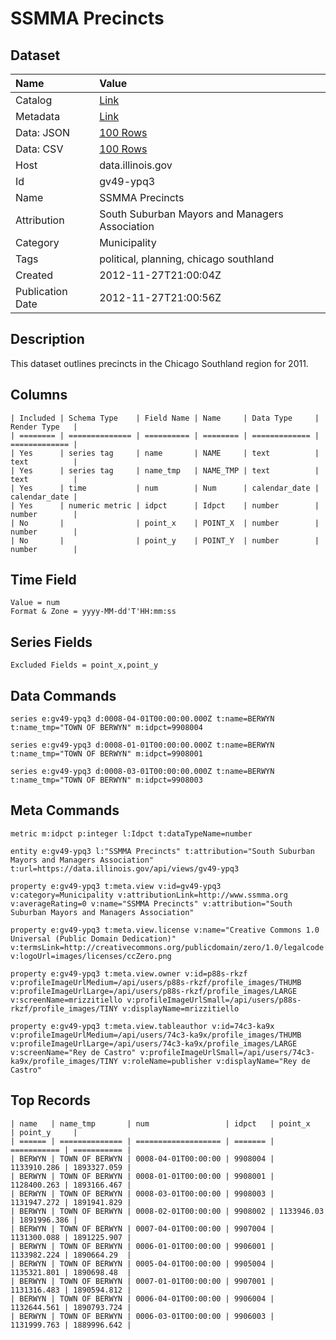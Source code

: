 # SSMMA Precincts

## Dataset

| Name | Value |
| :--- | :---- |
| Catalog | [Link](https://catalog.data.gov/dataset/ssmma-precincts-732c2) |
| Metadata | [Link](https://data.illinois.gov/api/views/gv49-ypq3) |
| Data: JSON | [100 Rows](https://data.illinois.gov/api/views/gv49-ypq3/rows.json?max_rows=100) |
| Data: CSV | [100 Rows](https://data.illinois.gov/api/views/gv49-ypq3/rows.csv?max_rows=100) |
| Host | data.illinois.gov |
| Id | gv49-ypq3 |
| Name | SSMMA Precincts |
| Attribution | South Suburban Mayors and Managers Association |
| Category | Municipality |
| Tags | political, planning, chicago southland |
| Created | 2012-11-27T21:00:04Z |
| Publication Date | 2012-11-27T21:00:56Z |

## Description

This dataset outlines precincts in the Chicago Southland region for 2011.

## Columns

```ls
| Included | Schema Type    | Field Name | Name     | Data Type     | Render Type   |
| ======== | ============== | ========== | ======== | ============= | ============= |
| Yes      | series tag     | name       | NAME     | text          | text          |
| Yes      | series tag     | name_tmp   | NAME_TMP | text          | text          |
| Yes      | time           | num        | Num      | calendar_date | calendar_date |
| Yes      | numeric metric | idpct      | Idpct    | number        | number        |
| No       |                | point_x    | POINT_X  | number        | number        |
| No       |                | point_y    | POINT_Y  | number        | number        |
```

## Time Field

```ls
Value = num
Format & Zone = yyyy-MM-dd'T'HH:mm:ss
```

## Series Fields

```ls
Excluded Fields = point_x,point_y
```

## Data Commands

```ls
series e:gv49-ypq3 d:0008-04-01T00:00:00.000Z t:name=BERWYN t:name_tmp="TOWN OF BERWYN" m:idpct=9908004

series e:gv49-ypq3 d:0008-01-01T00:00:00.000Z t:name=BERWYN t:name_tmp="TOWN OF BERWYN" m:idpct=9908001

series e:gv49-ypq3 d:0008-03-01T00:00:00.000Z t:name=BERWYN t:name_tmp="TOWN OF BERWYN" m:idpct=9908003
```

## Meta Commands

```ls
metric m:idpct p:integer l:Idpct t:dataTypeName=number

entity e:gv49-ypq3 l:"SSMMA Precincts" t:attribution="South Suburban Mayors and Managers Association" t:url=https://data.illinois.gov/api/views/gv49-ypq3

property e:gv49-ypq3 t:meta.view v:id=gv49-ypq3 v:category=Municipality v:attributionLink=http://www.ssmma.org v:averageRating=0 v:name="SSMMA Precincts" v:attribution="South Suburban Mayors and Managers Association"

property e:gv49-ypq3 t:meta.view.license v:name="Creative Commons 1.0 Universal (Public Domain Dedication)" v:termsLink=http://creativecommons.org/publicdomain/zero/1.0/legalcode v:logoUrl=images/licenses/ccZero.png

property e:gv49-ypq3 t:meta.view.owner v:id=p88s-rkzf v:profileImageUrlMedium=/api/users/p88s-rkzf/profile_images/THUMB v:profileImageUrlLarge=/api/users/p88s-rkzf/profile_images/LARGE v:screenName=mrizzitiello v:profileImageUrlSmall=/api/users/p88s-rkzf/profile_images/TINY v:displayName=mrizzitiello

property e:gv49-ypq3 t:meta.view.tableauthor v:id=74c3-ka9x v:profileImageUrlMedium=/api/users/74c3-ka9x/profile_images/THUMB v:profileImageUrlLarge=/api/users/74c3-ka9x/profile_images/LARGE v:screenName="Rey de Castro" v:profileImageUrlSmall=/api/users/74c3-ka9x/profile_images/TINY v:roleName=publisher v:displayName="Rey de Castro"
```

## Top Records

```ls
| name   | name_tmp       | num                 | idpct   | point_x     | point_y     | 
| ====== | ============== | =================== | ======= | =========== | =========== | 
| BERWYN | TOWN OF BERWYN | 0008-04-01T00:00:00 | 9908004 | 1133910.286 | 1893327.059 | 
| BERWYN | TOWN OF BERWYN | 0008-01-01T00:00:00 | 9908001 | 1128400.263 | 1893166.467 | 
| BERWYN | TOWN OF BERWYN | 0008-03-01T00:00:00 | 9908003 | 1131947.272 | 1891941.829 | 
| BERWYN | TOWN OF BERWYN | 0008-02-01T00:00:00 | 9908002 | 1133946.03  | 1891996.386 | 
| BERWYN | TOWN OF BERWYN | 0007-04-01T00:00:00 | 9907004 | 1131300.088 | 1891225.907 | 
| BERWYN | TOWN OF BERWYN | 0006-01-01T00:00:00 | 9906001 | 1133982.224 | 1890664.29  | 
| BERWYN | TOWN OF BERWYN | 0005-04-01T00:00:00 | 9905004 | 1135321.801 | 1890698.48  | 
| BERWYN | TOWN OF BERWYN | 0007-01-01T00:00:00 | 9907001 | 1131316.483 | 1890594.812 | 
| BERWYN | TOWN OF BERWYN | 0006-04-01T00:00:00 | 9906004 | 1132644.561 | 1890793.724 | 
| BERWYN | TOWN OF BERWYN | 0006-03-01T00:00:00 | 9906003 | 1131999.763 | 1889996.642 | 
```